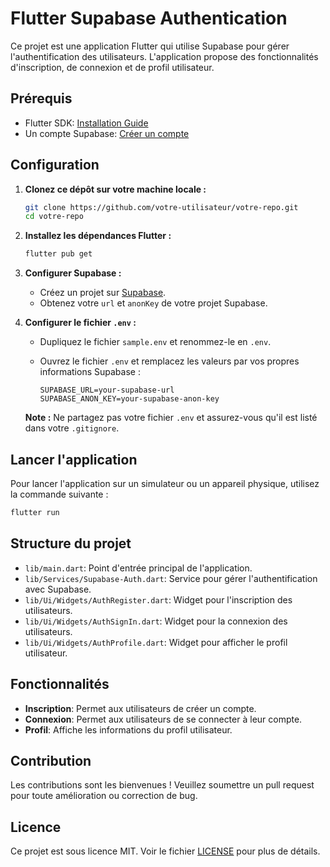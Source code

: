 # Flutter Supabase Authentication

Ce projet est une application Flutter qui utilise Supabase pour gérer l'authentification des utilisateurs. L'application propose des fonctionnalités d'inscription, de connexion et de profil utilisateur.

## Prérequis

- Flutter SDK: [Installation Guide](https://flutter.dev/docs/get-started/install)
- Un compte Supabase: [Créer un compte](https://supabase.io/)

## Configuration

1. **Clonez ce dépôt sur votre machine locale :**

   ```bash
   git clone https://github.com/votre-utilisateur/votre-repo.git
   cd votre-repo
   ```

2. **Installez les dépendances Flutter :**

   ```bash
   flutter pub get
   ```

3. **Configurer Supabase :**

   - Créez un projet sur [Supabase](https://supabase.io/).
   - Obtenez votre `url` et `anonKey` de votre projet Supabase.

4. **Configurer le fichier `.env` :**

   - Dupliquez le fichier `sample.env` et renommez-le en `.env`.
   - Ouvrez le fichier `.env` et remplacez les valeurs par vos propres informations Supabase :

     ```plaintext
     SUPABASE_URL=your-supabase-url
     SUPABASE_ANON_KEY=your-supabase-anon-key
     ```

   **Note :** Ne partagez pas votre fichier `.env` et assurez-vous qu'il est listé dans votre `.gitignore`.

## Lancer l'application

Pour lancer l'application sur un simulateur ou un appareil physique, utilisez la commande suivante :

```bash
flutter run
```

## Structure du projet

- `lib/main.dart`: Point d'entrée principal de l'application.
- `lib/Services/Supabase-Auth.dart`: Service pour gérer l'authentification avec Supabase.
- `lib/Ui/Widgets/AuthRegister.dart`: Widget pour l'inscription des utilisateurs.
- `lib/Ui/Widgets/AuthSignIn.dart`: Widget pour la connexion des utilisateurs.
- `lib/Ui/Widgets/AuthProfile.dart`: Widget pour afficher le profil utilisateur.

## Fonctionnalités

- **Inscription**: Permet aux utilisateurs de créer un compte.
- **Connexion**: Permet aux utilisateurs de se connecter à leur compte.
- **Profil**: Affiche les informations du profil utilisateur.

## Contribution

Les contributions sont les bienvenues ! Veuillez soumettre un pull request pour toute amélioration ou correction de bug.

## Licence

Ce projet est sous licence MIT. Voir le fichier [LICENSE](LICENSE) pour plus de détails.
